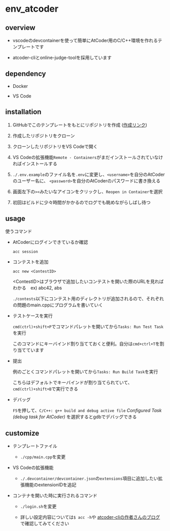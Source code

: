 # env_atcoder

## overview

- vscodeのdevcontainerを使って簡単にAtCoder用のC/C++環境を作れるテンプレートです

- atcoder-cliとonline-judge-toolを採用しています

## dependency

- Docker

- VS Code

## installation

1. GitHubでこのテンプレートをもとにリポジトリを作成
    ([作成リンク](https://github.com/s3igo/env_atcoder/generate))

2. 作成したリポジトリをクローン

3. クローンしたリポジトリをVS Codeで開く

4. VS Codeの拡張機能`Remote - Containers`がまだインストールされていなければインストールする

5. `./.env.example`のファイル名を`.env`に変更し、`<username>`を自分のAtCoderのユーザー名に、
    `<password>`を自分のAtCoderのパスワードに書き換える

6. 画面左下の`><`みたいなアイコンをクリックし、`Reopen in Container`を選択

7. 初回はビルドに少々時間がかかるのでログでも眺めながらしばし待つ

## usage

使うコマンド

- AtCoderにログインできているか確認

    ```shell
    acc session
    ```

- コンテストを追加

    ```shell
    acc new <ContestID>
    ```

    \<ContestID\>はブラウザで追加したいコンテストを開いた際のURLを見ればわかる　ex) abc42, abs

    `./contests`以下にコンテスト用のディレクトリが追加されるので、それぞれの問題のmain.cppにプログラムを書いていく

- テストケースを実行

    `cmd(ctrl)+shift+P`でコマンドパレットを開いてから`Tasks: Run Test Task`を実行

    このコマンドにキーバインド割り当てておくと便利。自分は`cmd+ctrl+T`を割り当てています

- 提出

    例のごとくコマンドパレットを開いてから`Tasks: Run Build Task`を実行

    こちらはデフォルトでキーバインドが割り当てられていて、`cmd(ctrl)+shift+B`で実行できる

- デバッグ

    `F5`を押して、`C/C++: g++ build and debug active file` *Configured Task (debug task for AtCoder)*
    を選択するとgdbでデバッグできる

## customize

- テンプレートファイル

    - `./cpp/main.cpp`を変更

- VS Codeの拡張機能

    - `./.devcontainer/devcontainer.json`の`extensions`項目に追加したい拡張機能のextensionIDを追記

- コンテナを開いた時に実行されるコマンド

    - `./login.sh`を変更

    - 詳しい設定内容については`$ acc -h`や
    [atcoder-cliの作者さんのブログ](http://tatamo.81.la/blog/2018/12/07/atcoder-cli-tutorial/)
    で確認してみてください
